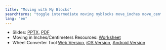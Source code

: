 ```yaml
---
title: "Moving with My Blocks"
searchterms: "toggle intermediate moving myblocks move_inches move_centimeters move_centimetres move_cm wheelconverter my_blocks moving_with moving_with_my_blocks"
lang: "en"
---
```

 <ul>
 <li class="ng-binding">Slides:
 <a href="translations/en-us/intermediate/MoveDistance.pptx">PPTX</a>,
 <a href="translations/en-us/intermediate/MoveDistance.pdf">PDF</a>
 </li>
 <li>Moving in Inches/Centimeters Resources:
 <a href="translations/en-us/intermediate/DPIorDPCWorksheet.pdf">Worksheet</a>
 </li>
 <li>Wheel Converter Tool <a href="translations/en-us/guides//wheelconverter">Web Version</a>,
 <a href="https://itunes.apple.com/us/app/wheel-converter-for-ev3/id1042474404?ls=1&amp;mt=8">iOS Version</a>,
 <a href="https://play.google.com/store/apps/details?id=com.ev3lessons.wheelconverter">Android Version</a>
 </li>
 </ul>
